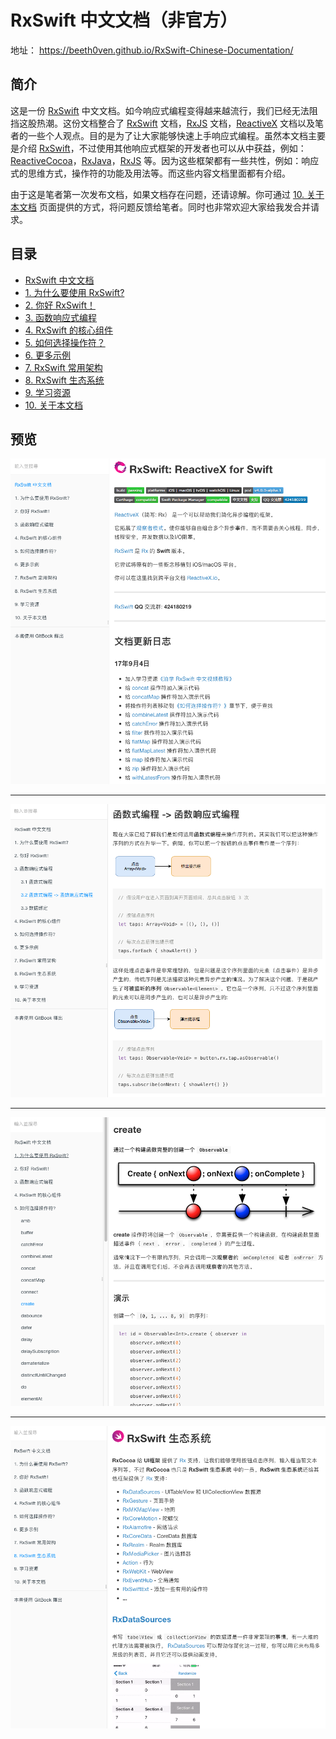 # RxSwift 中文文档（非官方）

地址： https://beeth0ven.github.io/RxSwift-Chinese-Documentation/

## 简介

这是一份 [RxSwift] 中文文档。如今响应式编程变得越来越流行，我们已经无法阻挡这股热潮。这份文档整合了 [RxSwift] 文档，[RxJS] 文档，[ReactiveX] 文档以及笔者的一些个人观点。目的是为了让大家能够快速上手响应式编程。虽然本文档主要是介绍 [RxSwift]，不过使用其他响应式框架的开发者也可以从中获益，例如：[ReactiveCocoa]，[RxJava]，[RxJS] 等。因为这些框架都有一些共性，例如：响应式的思维方式，操作符的功能及用法等。而这些内容文档里面都有介绍。

由于这是笔者第一次发布文档，如果文档存在问题，还请谅解。你可通过 [10. 关于本文档] 页面提供的方式，将问题反馈给笔者。同时也非常欢迎大家给我发合并请求。

## 目录

* [RxSwift 中文文档]
* [1. 为什么要使用 RxSwift?]
* [2. 你好 RxSwift！]
* [3. 函数响应式编程]
* [4. RxSwift 的核心组件]
* [5. 如何选择操作符？]
* [6. 更多示例]
* [7. RxSwift 常用架构]
* [8. RxSwift 生态系统]
* [9. 学习资源]
* [10. 关于本文档]

## 预览

![Introduction](assets/README/Introduction.png)

---

![FunctionalReactiveProgramming](assets/README/FunctionalReactiveProgramming.png)

---

![OperatorCreate](assets/README/OperatorCreate.png)

---

![RxSwiftEcosystem](assets/README/RxSwiftEcosystem.png)


[RxSwift 中文文档]:https://beeth0ven.github.io/RxSwift-Chinese-Documentation/
[1. 为什么要使用 RxSwift?]:https://beeth0ven.github.io/RxSwift-Chinese-Documentation/content/why_rxswift.html
[2. 你好 RxSwift！]:https://beeth0ven.github.io/RxSwift-Chinese-Documentation/content/first_app.html
[3. 函数响应式编程]:https://beeth0ven.github.io/RxSwift-Chinese-Documentation/content/think_reactive.html
[4. RxSwift 的核心组件]:https://beeth0ven.github.io/RxSwift-Chinese-Documentation/content/rxswift_core.html
[5. 如何选择操作符？]:https://beeth0ven.github.io/RxSwift-Chinese-Documentation/content/decision_tree.html
[6. 更多示例]:https://beeth0ven.github.io/RxSwift-Chinese-Documentation/content/more_demo.html
[7. RxSwift 常用架构]:https://beeth0ven.github.io/RxSwift-Chinese-Documentation/content/architecture.html
[8. RxSwift 生态系统]:https://beeth0ven.github.io/RxSwift-Chinese-Documentation/content/rxswift_ecosystem.html
[9. 学习资源]:https://beeth0ven.github.io/RxSwift-Chinese-Documentation/content/resource.html
[10. 关于本文档]:https://beeth0ven.github.io/RxSwift-Chinese-Documentation/content/about.html

[RxSwift]:https://github.com/ReactiveX/RxSwift
[ReactiveX]:http://reactivex.io/
[RxJava]:https://github.com/ReactiveX/RxJava
[RxJS]:https://github.com/Reactive-Extensions/RxJS
[ReactiveCocoa]:https://github.com/ReactiveCocoa/ReactiveCocoa
